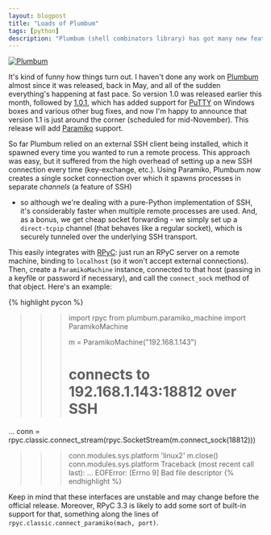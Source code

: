 ```yaml
---
layout: blogpost
title: "Loads of Plumbum"
tags: [python]
description: "Plumbum (shell combinators library) has got many new features"
---
```


<a href="http://plumbum.readthedocs.org/">
<img src="http://tomerfiliba.com/static/res/2012-05-12-plumbum.png" title="Plumbum" class="blog-post-image" /></a>

It's kind of funny how things turn out. I haven't done any work on [Plumbum](http://plumbum.readthedocs.org/) 
almost since it was released, back in May, and all of the sudden everything's happening at fast pace.
So version 1.0 was released earlier this month, followed by 
[1.0.1](https://github.com/tomerfiliba/plumbum/blob/master/CHANGELOG.rst), which has added support 
for [PuTTY](http://www.chiark.greenend.org.uk/~sgtatham/putty/) on Windows boxes and various other 
bug fixes, and now I'm happy to announce that version 1.1 is just around the corner (scheduled for 
mid-November). This release will add [Paramiko](https://github.com/paramiko/paramiko) support.

So far Plumbum relied on an external SSH client being installed, which it spawned every time you
wanted to run a remote process. This approach was easy, but it suffered from the high overhead of 
setting up a new SSH connection every time (key-exchange, etc.). Using Paramiko, Plumbum now creates 
a single socket connection over which it spawns processes in separate *channels* (a feature of SSH)
- so although we're dealing with a pure-Python implementation of SSH, it's considerably faster
when multiple remote processes are used. And, as a bonus, we get cheap socket forwarding - we 
simply set up a ``direct-tcpip`` channel (that behaves like a regular socket), which is securely 
tunneled over the underlying SSH transport. 

This easily integrates with [RPyC](http://rpyc.sf.net): just run an RPyC server on a remote machine,
binding to ``localhost`` (so it won't accept external connections). Then, create a ``ParamikoMachine``
instance, connected to that host (passing in a keyfile or password if necessary), and call the 
``connect_sock`` method of that object. Here's an example:

{% highlight pycon %}
>>> import rpyc
>>> from plumbum.paramiko_machine import ParamikoMachine
>>>
>>> m = ParamikoMachine("192.168.1.143")
>>> # connects to 192.168.1.143:18812 over SSH
... conn = rpyc.classic.connect_stream(rpyc.SocketStream(m.connect_sock(18812)))
>>> conn.modules.sys.platform
'linux2'
>>> m.close()
>>> conn.modules.sys.platform
Traceback (most recent call last):
  ...
EOFError: [Errno 9] Bad file descriptor
{% endhighlight %}

Keep in mind that these interfaces are unstable and may change before the official release. Moreover,
RPyC 3.3 is likely to add some sort of built-in support for that, something along the lines of
``rpyc.classic.connect_paramiko(mach, port)``.


